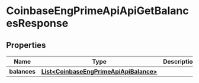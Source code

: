 
# CoinbaseEngPrimeApiApiGetBalancesResponse

## Properties
Name | Type | Description | Notes
------------ | ------------- | ------------- | -------------
**balances** | [**List&lt;CoinbaseEngPrimeApiApiBalance&gt;**](CoinbaseEngPrimeApiApiBalance.md) |  | 



